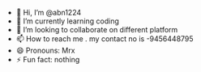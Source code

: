 - 👋 Hi, I’m @abn1224
- 🌱 I’m currently learning coding
- 💞️ I’m looking to collaborate on different platform
- 📫 How to reach me . my contact no is -9456448795
- 😄 Pronouns: Mrx
- ⚡ Fun fact: nothing

<!---
abn1224/abn1224 is a ✨ special ✨ repository because its `README.md` (this file) appears on your GitHub profile.
You can click the Preview link to take a look at your changes.
--->

